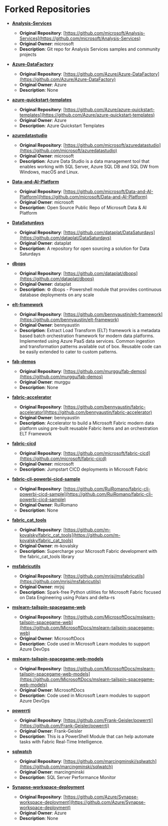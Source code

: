 # Forked Repositories

- **[Analysis-Services](https://github.com/kevchant/Analysis-Services)**
  - **Original Repository**: [https://github.com/microsoft/Analysis-Services](https://github.com/microsoft/Analysis-Services)
  - **Original Owner**: microsoft
  - **Description**: Git repo for Analysis Services samples and community projects

- **[Azure-DataFactory](https://github.com/kevchant/Azure-DataFactory)**
  - **Original Repository**: [https://github.com/Azure/Azure-DataFactory](https://github.com/Azure/Azure-DataFactory)
  - **Original Owner**: Azure
  - **Description**: None

- **[azure-quickstart-templates](https://github.com/kevchant/azure-quickstart-templates)**
  - **Original Repository**: [https://github.com/Azure/azure-quickstart-templates](https://github.com/Azure/azure-quickstart-templates)
  - **Original Owner**: Azure
  - **Description**: Azure Quickstart Templates

- **[azuredatastudio](https://github.com/kevchant/azuredatastudio)**
  - **Original Repository**: [https://github.com/microsoft/azuredatastudio](https://github.com/microsoft/azuredatastudio)
  - **Original Owner**: microsoft
  - **Description**: Azure Data Studio is a data management tool that enables working with SQL Server, Azure SQL DB and SQL DW from Windows, macOS and Linux.

- **[Data-and-AI-Platform](https://github.com/kevchant/Data-and-AI-Platform)**
  - **Original Repository**: [https://github.com/microsoft/Data-and-AI-Platform](https://github.com/microsoft/Data-and-AI-Platform)
  - **Original Owner**: microsoft
  - **Description**: Open Source Public Repo of Microsoft Data & AI Platform

- **[DataSaturdays](https://github.com/kevchant/DataSaturdays)**
  - **Original Repository**: [https://github.com/dataplat/DataSaturdays](https://github.com/dataplat/DataSaturdays)
  - **Original Owner**: dataplat
  - **Description**: A repository for open sourcing a solution for Data Saturdays

- **[dbops](https://github.com/kevchant/dbops)**
  - **Original Repository**: [https://github.com/dataplat/dbops](https://github.com/dataplat/dbops)
  - **Original Owner**: dataplat
  - **Description**: ⚙ dbops - Powershell module that provides continuous database deployments on any scale

- **[elt-framework](https://github.com/kevchant/elt-framework)**
  - **Original Repository**: [https://github.com/bennyaustin/elt-framework](https://github.com/bennyaustin/elt-framework)
  - **Original Owner**: bennyaustin
  - **Description**: Extract Load Transform (ELT) framework is a metadata based batch orchestration framework for modern data platforms. Implemented using Azure PaaS data services. Common ingestion and transformation patterns available out of box. Reusable code can be easily extended to cater to custom patterns.

- **[fab-demos](https://github.com/kevchant/fab-demos)**
  - **Original Repository**: [https://github.com/murggu/fab-demos](https://github.com/murggu/fab-demos)
  - **Original Owner**: murggu
  - **Description**: None

- **[fabric-accelerator](https://github.com/kevchant/fabric-accelerator)**
  - **Original Repository**: [https://github.com/bennyaustin/fabric-accelerator](https://github.com/bennyaustin/fabric-accelerator)
  - **Original Owner**: bennyaustin
  - **Description**: Accelerator to build a Microsoft Fabric modern data platform using pre-built reusable Fabric items and an orchestration ELT Framework

- **[fabric-cicd](https://github.com/kevchant/fabric-cicd)**
  - **Original Repository**: [https://github.com/microsoft/fabric-cicd](https://github.com/microsoft/fabric-cicd)
  - **Original Owner**: microsoft
  - **Description**: Jumpstart CICD deployments in Microsoft Fabric

- **[fabric-cli-powerbi-cicd-sample](https://github.com/kevchant/fabric-cli-powerbi-cicd-sample)**
  - **Original Repository**: [https://github.com/RuiRomano/fabric-cli-powerbi-cicd-sample](https://github.com/RuiRomano/fabric-cli-powerbi-cicd-sample)
  - **Original Owner**: RuiRomano
  - **Description**: None

- **[fabric_cat_tools](https://github.com/kevchant/fabric_cat_tools)**
  - **Original Repository**: [https://github.com/m-kovalsky/fabric_cat_tools](https://github.com/m-kovalsky/fabric_cat_tools)
  - **Original Owner**: m-kovalsky
  - **Description**: Supercharge your Microsoft Fabric development with the fabric_cat_tools library

- **[msfabricutils](https://github.com/kevchant/msfabricutils)**
  - **Original Repository**: [https://github.com/mrjsj/msfabricutils](https://github.com/mrjsj/msfabricutils)
  - **Original Owner**: mrjsj
  - **Description**: Spark-free Python utilities for Microsoft Fabric focused on Data Engineering using Polars and delta-rs

- **[mslearn-tailspin-spacegame-web](https://github.com/kevchant/mslearn-tailspin-spacegame-web)**
  - **Original Repository**: [https://github.com/MicrosoftDocs/mslearn-tailspin-spacegame-web](https://github.com/MicrosoftDocs/mslearn-tailspin-spacegame-web)
  - **Original Owner**: MicrosoftDocs
  - **Description**: Code used in Microsoft Learn modules to support Azure DevOps

- **[mslearn-tailspin-spacegame-web-models](https://github.com/kevchant/mslearn-tailspin-spacegame-web-models)**
  - **Original Repository**: [https://github.com/MicrosoftDocs/mslearn-tailspin-spacegame-web-models](https://github.com/MicrosoftDocs/mslearn-tailspin-spacegame-web-models)
  - **Original Owner**: MicrosoftDocs
  - **Description**: Code used in Microsoft Learn modules to support Azure DevOps

- **[powerrti](https://github.com/kevchant/powerrti)**
  - **Original Repository**: [https://github.com/Frank-Geisler/powerrti](https://github.com/Frank-Geisler/powerrti)
  - **Original Owner**: Frank-Geisler
  - **Description**: This is a PowerShell Module that can help automate tasks with Fabric Real-Time Intelligence.

- **[sqlwatch](https://github.com/kevchant/sqlwatch)**
  - **Original Repository**: [https://github.com/marcingminski/sqlwatch](https://github.com/marcingminski/sqlwatch)
  - **Original Owner**: marcingminski
  - **Description**: SQL Server Performance Monitor

- **[Synapse-workspace-deployment](https://github.com/kevchant/Synapse-workspace-deployment)**
  - **Original Repository**: [https://github.com/Azure/Synapse-workspace-deployment](https://github.com/Azure/Synapse-workspace-deployment)
  - **Original Owner**: Azure
  - **Description**: None

